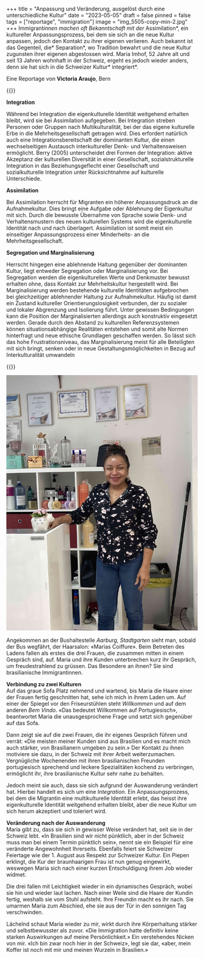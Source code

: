 +++
title = "Anpassung und Veränderung, ausgelöst durch eine unterschiedliche Kultur"
date = "2023-05-05"
draft = false
pinned = false
tags = ["reportage", "immigration"]
image = "img_5505-copy-min-2.jpg"
+++
Immigrant*innen machen oft Bekanntschaft mit der* Assimilation*, ein kultureller Anpassungsprozess, bei dem sie sich an die neue Kultur anpassen, jedoch den Kontakt zu ihrer eigenen verlieren. Auch bekannt ist das Gegenteil, die* Separation*, wo Tradition bewahrt und die neue Kultur zugunsten ihrer eigenen abgestossen wird. Maria Imhof, 52 Jahre alt und seit 13 Jahren wohnhaft in der Schweiz, ergeht es jedoch wieder anders, denn sie hat sich in die Schweizer Kultur* integriert*.

Eine Reportage von **Victoria Araujo**, Bern

{{<box>}}

**Integration** 

Während bei Integration die eigenkulturelle Identität weitgehend erhalten bleibt, wird sie bei Assimilation aufgegeben. Bei Integration streben Personen oder Gruppen nach Multikulturalität, bei der das eigene kulturelle Erbe in die Mehrheitsgesellschaft getragen wird. Dies erfordert natürlich auch eine Integrationsbereitschaft der dominanten Kultur, die einen wechselseitigen Austausch interkultureller Denk- und Verhaltensweisen ermöglicht. Berry (2005) unterscheidet drei Formen der Integration: aktive Akzeptanz der kulturellen Diversität in einer Gesellschaft, sozialstrukturelle Integration in das Beziehungsgeflecht einer Gesellschaft und sozialkulturelle Integration unter Rücksichtnahme auf kulturelle Unterschiede. 

**Assimilation** 

Bei Assimilation herrscht für Migranten ein höherer Anpassungsdruck an die Aufnahmekultur. Dies bringt eine Aufgabe oder Ablehnung der Eigenkultur mit sich. Durch die bewusste Übernahme von Sprache sowie Denk- und Verhaltensmustern des neuen kulturellen Systems wird die eigenkulturelle Identität nach und nach überlagert. Assimilation ist somit meist ein einseitiger Anpassungsprozess einer Minderheits- an die Mehrheitsgesellschaft. 

**Segregation und Marginalisierung** 

Herrscht hingegen eine ablehnende Haltung gegenüber der dominanten Kultur, liegt entweder Segregation oder Marginalisierung vor. Bei Segregation werden die eigenkulturellen Werte und Denkmuster bewusst erhalten ohne, dass Kontakt zur Mehrheitskultur hergestellt wird. Bei Marginalisierung werden bestehende kulturelle Identitäten aufgebrochen bei gleichzeitiger ablehnender Haltung zur Aufnahmekultur. Häufig ist damit ein Zustand kultureller Orientierungslosigkeit verbunden, der zu sozialer und lokaler Abgrenzung und Isolierung führt. Unter gewissen Bedingungen kann die Position der Marginalisierten allerdings auch konstruktiv eingesetzt werden. Gerade durch den Abstand zu kulturellen Referenzsystemen können situationsabhängige Realitäten entstehen und somit alte Normen hinterfragt und neue ethische Grundlagen geschaffen werden. So lässt sich das hohe Frustrationsniveau, das Marginalisierung meist für alle Beteiligten mit sich bringt, senken oder in neue Gestaltungsmöglichkeiten in Bezug auf Interkulturalität umwandeln

{{</box>}}

![Marias Coiffure: der Haarsalon einer brasilianischen Immigrantin](img_5505-copy-min-2.jpg)

Angekommen an der Bushaltestelle *Aarburg, Stadtgarten* sieht man, sobald der Bus wegfährt, der Haarsalon: «Marias Coiffure». Beim Betreten des Ladens fallen als erstes die drei Frauen, die zusammen mitten in einem Gespräch sind, auf. Maria und ihre Kunden unterbrechen kurz ihr Gespräch, um freudestrahlend zu grüssen. Das Besondere an ihnen? Sie sind brasilianische Immigrantinnen.  

**Verbindung zu zwei Kulturen**\
Auf das graue Sofa Platz nehmend und wartend, bis Maria die Haare einer der Frauen fertig geschnitten hat, sehe ich mich in ihrem Laden um. Auf einer der Spiegel vor den Friseurstühlen steht *Willkommen* und auf dem anderen *Bem Vindo*. «Das bedeutet Willkommen auf Portugiesisch», beantwortet Maria die unausgesprochene Frage und setzt sich gegenüber auf das Sofa. 

Dann zeigt sie auf die zwei Frauen, die ihr eigenes Gespräch führen und verrät: «Die meisten meiner Kunden sind aus Brasilien und es macht mich auch stärker, von Brasilianern umgeben zu sein.» Der Kontakt zu ihnen motiviere sie dazu, in der Schweiz mit ihrer Arbeit weiterzumachen. Vergnügliche Wochenenden mit ihren brasilianischen Freunden portugiesisch sprechend und leckere Spezialitäten kochend zu verbringen, ermöglicht ihr, ihre brasilianische Kultur sehr nahe zu behalten. 

Jedoch meint sie auch, dass sie sich aufgrund der Auswanderung verändert hat. Hierbei handelt es sich um eine *Integration*. Ein Anpassungsprozess, bei dem die Migrantin eine multikulturelle Identität erlebt, das heisst ihre eigenkulturelle Identität weitgehend erhalten bleibt, aber die neue Kultur um sich herum akzeptiert und toleriert wird. 

**Veränderung nach der Auswanderung**\
Maria gibt zu, dass sie sich in gewisser Weise verändert hat, seit sie in der Schweiz lebt. «In Brasilien sind wir nicht pünktlich, aber in der Schweiz muss man bei einem Termin pünktlich sein», nennt sie ein Beispiel für eine veränderte Angewohnheit Ihrerseits. Ebenfalls feiert sie Schweizer Feiertage wie der 1. August aus Respekt zur Schweizer Kultur. Ein Piepen erklingt, die Kur der braunhaarigen Frau ist nun genug eingewirkt, weswegen Maria sich nach einer kurzen Entschuldigung ihrem Job wieder widmet. 

Die drei fallen mit Leichtigkeit wieder in ein dynamisches Gespräch, wobei sie hin und wieder laut lachen. Nach einer Weile sind die Haare der Kundin fertig, weshalb sie vom Stuhl aufsteht. Ihre Freundin macht es ihr nach. Sie umarmen Maria zum Abschied, ehe sie aus der Tür in den sonnigen Tag verschwinden. 

Lächelnd schaut Maria wieder zu mir, wirkt durch ihre Körperhaltung stärker und selbstbewusster als zuvor. «Die Immigration hatte definitiv keine starken Auswirkungen auf meine Persönlichkeit.» Ein verstehendes Nicken von mir. «Ich bin zwar noch hier in der Schweiz», legt sie dar, «aber, mein Koffer ist noch mit mir und meinen Wurzeln in Brasilien.»